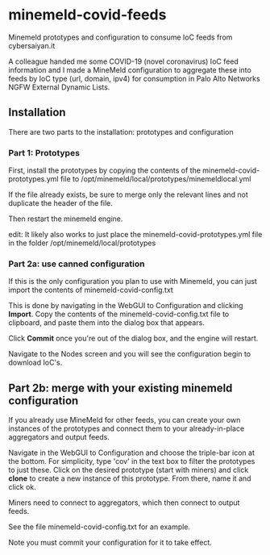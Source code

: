 # minemeld-covid-feeds
Minemeld prototypes and configuration to consume IoC feeds from cybersaiyan.it

A colleague handed me some COVID-19 (novel coronavirus) IoC feed information and I made a MineMeld configuration to aggregate these into feeds by IoC type (url, domain, ipv4) for consumption in Palo Alto Networks NGFW External Dynamic Lists. 


## Installation

There are two parts to the installation: prototypes and configuration


### Part 1: Prototypes

First, install the prototypes by copying the contents of the minemeld-covid-prototypes.yml file to /opt/minemeld/local/prototypes/minemeldlocal.yml

If the file already exists, be sure to merge only the relevant lines and not duplicate the header of the file.

Then restart the minemeld engine.

edit: It likely also works to just place the minemeld-covid-prototypes.yml file in the folder /opt/minemeld/local/prototypes


### Part 2a: use canned configuration

If this is the only configuration you plan to use with Minemeld, you can just import the contents of minemeld-covid-config.txt

This is done by navigating in the WebGUI to Configuration and clicking **Import**. Copy the contents of the minemeld-covid-config.txt file to clipboard, and paste them into the dialog box that appears.

Click **Commit** once you're out of the dialog box, and the engine will restart.

Navigate to the Nodes screen and you will see the configuration begin to download IoC's.


## Part 2b: merge with your existing minemeld configuration

If you already use MineMeld for other feeds, you can create your own instances of the prototypes and connect them to your already-in-place aggregators and output feeds. 

Navigate in the WebGUI to Configuration and choose the triple-bar icon at the bottom. For simplicity, type 'cov' in the text box to filter the prototypes to just these. Click on the desired prototype (start with miners) and click **clone** to create a new instance of this prototype. From there, name it and click ok. 

Miners need to connect to aggregators, which then connect to output feeds. 

See the file minemeld-covid-config.txt for an example.

Note you must commit your configuration for it to take effect.
